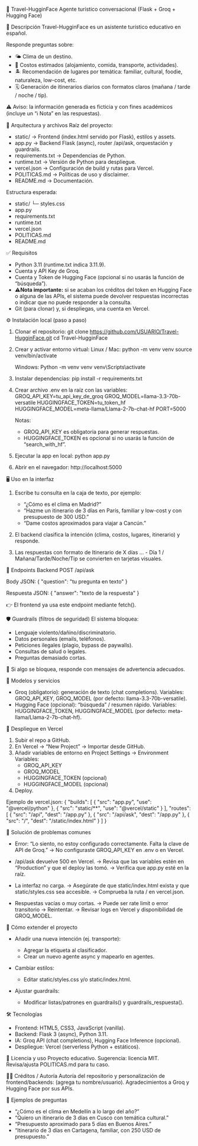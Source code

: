 🧳 Travel-HugginFace
Agente turístico conversacional (Flask + Groq + Hugging Face)

📖 Descripción
Travel-HugginFace es un asistente turístico educativo en español.

Responde preguntas sobre:
- 🌤 Clima de un destino.
- 💸 Costos estimados (alojamiento, comida, transporte, actividades).
- 🏝 Recomendación de lugares por temática: familiar, cultural, foodie, naturaleza, low-cost, etc.
- 🗓 Generación de itinerarios diarios con formatos claros (mañana / tarde / noche / tip).

⚠️ Aviso: la información generada es ficticia y con fines académicos (incluye un “ℹ Nota” en las respuestas).

📂 Arquitectura y archivos
Raíz del proyecto:
- static/ → Frontend (index.html servido por Flask), estilos y assets.
- app.py → Backend Flask (async), router /api/ask, orquestación y guardrails.
- requirements.txt → Dependencias de Python.
- runtime.txt → Versión de Python para despliegue.
- vercel.json → Configuración de build y rutas para Vercel.
- POLITICAS.md → Políticas de uso y disclaimer.
- README.md → Documentación.

Estructura esperada:
- static/
   └─ styles.css
- app.py
- requirements.txt
- runtime.txt
- vercel.json
- POLITICAS.md
- README.md

✅ Requisitos
- Python 3.11 (runtime.txt indica 3.11.9).
- Cuenta y API Key de Groq.
- Cuenta y Token de Hugging Face (opcional si no usarás la función de “búsqueda”).
- ⚠️**Nota importante:** si se acaban los créditos del token en Hugging Face o alguna de las APIs, el sistema puede devolver respuestas incorrectas o indicar que no puede responder a la consulta.
- Git (para clonar) y, si despliegas, una cuenta en Vercel.

⚙️ Instalación local (paso a paso)
1. Clonar el repositorio:
   git clone https://github.com/USUARIO/Travel-HugginFace.git
   cd Travel-HugginFace

2. Crear y activar entorno virtual:
   Linux / Mac:
   python -m venv venv
   source venv/bin/activate

   Windows:
   Python -m venv venv
   venv\Scripts\activate

3. Instalar dependencias:
   pip install -r requirements.txt

4. Crear archivo .env en la raíz con las variables:
   GROQ_API_KEY=tu_api_key_de_groq
   GROQ_MODEL=llama-3.3-70b-versatile
   HUGGINGFACE_TOKEN=tu_token_hf
   HUGGINGFACE_MODEL=meta-llama/Llama-2-7b-chat-hf
   PORT=5000

   Notas:
   - GROQ_API_KEY es obligatoria para generar respuestas.
   - HUGGINGFACE_TOKEN es opcional si no usarás la función de “search_with_hf”.

5. Ejecutar la app en local:
   python app.py

6. Abrir en el navegador:
   http://localhost:5000

🖥 Uso en la interfaz
1. Escribe tu consulta en la caja de texto, por ejemplo:
   - “¿Cómo es el clima en Madrid?”
   - “Hazme un itinerario de 3 días en París, familiar y low-cost y con presupuesto de 300 USD.”
   - “Dame costos aproximados para viajar a Cancún.”

2. El backend clasifica la intención (clima, costos, lugares, itinerario) y responde.
3. Las respuestas con formato de Itinerario de X días … - Día 1 / Mañana/Tarde/Noche/Tip se convierten en tarjetas visuales.

🔗 Endpoints Backend
POST /api/ask

Body JSON:
{ "question": "tu pregunta en texto" }

Respuesta JSON:
{ "answer": "texto de la respuesta" }

👉 El frontend ya usa este endpoint mediante fetch().

🛡 Guardrails (filtros de seguridad)
El sistema bloquea:
- Lenguaje violento/dañino/discriminatorio.
- Datos personales (emails, teléfonos).
- Peticiones ilegales (plagio, bypass de paywalls).
- Consultas de salud o legales.
- Preguntas demasiado cortas.

📌 Si algo se bloquea, responde con mensajes de advertencia adecuados.

🤖 Modelos y servicios
- Groq (obligatorio): generación de texto (chat completions).
   Variables: GROQ_API_KEY, GROQ_MODEL (por defecto: llama-3.3-70b-versatile).
- Hugging Face (opcional): “búsqueda” / resumen rápido.
   Variables: HUGGINGFACE_TOKEN, HUGGINGFACE_MODEL (por defecto: meta-llama/Llama-2-7b-chat-hf).

🚀 Despliegue en Vercel
1. Subir el repo a GitHub.
2. En Vercel → “New Project” → Importar desde GitHub.
3. Añadir variables de entorno en Project Settings → Environment Variables:
   - GROQ_API_KEY
   - GROQ_MODEL
   - HUGGINGFACE_TOKEN (opcional)
   - HUGGINGFACE_MODEL (opcional)
4. Deploy.

Ejemplo de vercel.json:
{
  "builds": [
    { "src": "app.py", "use": "@vercel/python" },
    { "src": "static/**", "use": "@vercel/static" }
  ],
  "routes": [
    { "src": "/api", "dest": "/app.py" },
    { "src": "/api/ask", "dest": "/app.py" },
    { "src": "/", "dest": "/static/index.html" }
  ]
}

🐞 Solución de problemas comunes
- Error: “Lo siento, no estoy configurado correctamente. Falta la clave de API de Groq.”
   → No configuraste GROQ_API_KEY en .env o en Vercel.

- /api/ask devuelve 500 en Vercel.
   → Revisa que las variables estén en “Production” y que el deploy las tomó.
   → Verifica que app.py esté en la raíz.

- La interfaz no carga.
   → Asegúrate de que static/index.html exista y que static/styles.css sea accesible.
   → Comprueba la ruta / en vercel.json.

- Respuestas vacías o muy cortas.
   → Puede ser rate limit o error transitorio → Reintentar.
   → Revisar logs en Vercel y disponibilidad de GROQ_MODEL.

🧩 Cómo extender el proyecto
- Añadir una nueva intención (ej. transporte):
   - Agregar la etiqueta al clasificador.
   - Crear un nuevo agente async y mapearlo en agentes.

- Cambiar estilos:
   - Editar static/styles.css y/o static/index.html.

- Ajustar guardrails:
   - Modificar listas/patrones en guardrails() y guardrails_respuesta().

🛠 Tecnologías
- Frontend: HTML5, CSS3, JavaScript (vanilla).
- Backend: Flask 3 (async), Python 3.11.
- IA: Groq API (chat completions), Hugging Face Inference (opcional).
- Despliegue: Vercel (serverless Python + estáticos).

📜 Licencia y uso
Proyecto educativo.
Sugerencia: licencia MIT.
Revisa/ajusta POLITICAS.md para tu caso.

👨‍💻 Créditos / Autoría
Autoría del repositorio y personalización de frontend/backends: (agrega tu nombre/usuario).
Agradecimientos a Groq y Hugging Face por sus APIs.

💬 Ejemplos de preguntas
- “¿Cómo es el clima en Medellín a lo largo del año?”
- “Quiero un itinerario de 3 días en Cusco con temática cultural.”
- “Presupuesto aproximado para 5 días en Buenos Aires.”
- “Itinerario de 3 días en Cartagena, familiar, con 250 USD de presupuesto.”

